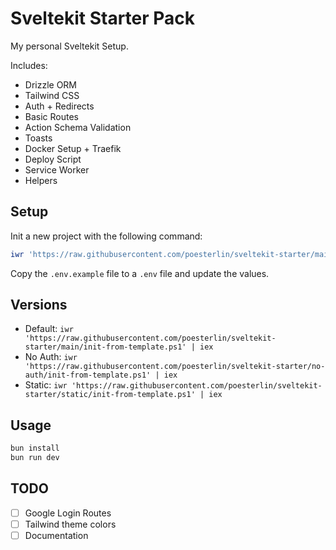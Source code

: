 # Sveltekit Starter Pack

My personal Sveltekit Setup.

Includes:

- Drizzle ORM
- Tailwind CSS
- Auth + Redirects
- Basic Routes
- Action Schema Validation
- Toasts
- Docker Setup + Traefik
- Deploy Script
- Service Worker
- Helpers

## Setup

Init a new project with the following command:

```powershell
iwr 'https://raw.githubusercontent.com/poesterlin/sveltekit-starter/main/init-from-template.ps1' | iex
```

Copy the `.env.example` file to a `.env` file and update the values.

## Versions

- Default: `iwr 'https://raw.githubusercontent.com/poesterlin/sveltekit-starter/main/init-from-template.ps1' | iex`
- No Auth: `iwr 'https://raw.githubusercontent.com/poesterlin/sveltekit-starter/no-auth/init-from-template.ps1' | iex`
- Static: `iwr 'https://raw.githubusercontent.com/poesterlin/sveltekit-starter/static/init-from-template.ps1' | iex`

## Usage

```bash
bun install
bun run dev
```

## TODO

- [ ] Google Login Routes
- [ ] Tailwind theme colors
- [ ] Documentation
